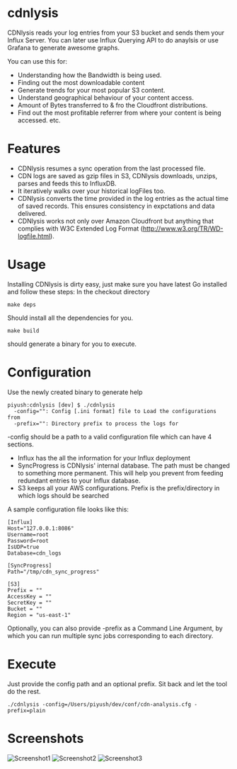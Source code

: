cdnlysis
========

CDNlysis reads your log entries from your S3 bucket and sends them your Influx Server. You can later use Influx Querying API to do anaylsis or use Grafana to generate awesome graphs.

You can use this for:
* Understanding how the Bandwidth is being used.
* Finding out the most downloadable content
* Generate trends for your most popular S3 content.
* Understand geographical behaviour of your content access.
* Amount of Bytes transferred to & fro the Cloudfront distributions.
* Find out the most profitable referrer from where your content is being accessed.
etc.

# Features
* CDNlysis resumes a sync operation from the last processed file.
* CDN logs are saved as gzip files in S3, CDNlysis downloads, unzips, parses and feeds this to InfluxDB.
* It iteratively walks over your historical logFiles too.
* CDNlysis converts the time provided in the log entries as the actual time of saved records. This ensures consistency in expctations and data delivered.
* CDNlysis works not only over Amazon Cloudfront but anything that complies with W3C Extended Log Format (http://www.w3.org/TR/WD-logfile.html).

# Usage
Installing CDNlysis is dirty easy, just make sure you have latest Go installed and follow these steps:
In the checkout directory

```
make deps
```
Should install all the dependencies for you.

```
make build
```
should generate a binary for you to execute.

# Configuration

Use the newly created binary to generate help

```
piyush:cdnlysis [dev] $ ./cdnlysis
  -config="": Config [.ini format] file to Load the configurations from
  -prefix="": Directory prefix to process the logs for
```

-config should be a path to a valid configuration file which can have 4 sections.
 * Influx has the all the information for your Influx deployment
 * SyncProgress is CDNlysis' internal database. The path must be changed to something more permanent. This will help you prevent from feeding redundant entries to your Influx database.
 * S3 keeps all your AWS configurations. Prefix is the prefix/directory in which logs should be searched

A sample configuration file looks like this:

```
[Influx]
Host="127.0.0.1:8086"
Username=root
Password=root
IsUDP=true
Database=cdn_logs

[SyncProgress]
Path="/tmp/cdn_sync_progress"

[S3]
Prefix = ""
AccessKey = ""
SecretKey = ""
Bucket = ""
Region = "us-east-1"
```

Optionally, you can also provide -prefix as a Command Line Argument, by which you can run multiple sync jobs corresponding to each directory.

# Execute
Just provide the config path and an optional prefix. Sit back and let the tool do the rest.

```
./cdnlysis -config=/Users/piyush/dev/conf/cdn-analysis.cfg -prefix=plain
```

# Screenshots
![Screenshot1](https://cloud.githubusercontent.com/assets/580782/4833122/f1baa26a-5fa1-11e4-919e-261f46cec2b0.png)
![Screenshot2](https://cloud.githubusercontent.com/assets/580782/4833123/f1bb5002-5fa1-11e4-910c-35a4845843e0.png)
![Screenshot3](https://cloud.githubusercontent.com/assets/580782/4833124/f1eff384-5fa1-11e4-99a3-b35876566ccd.png)
